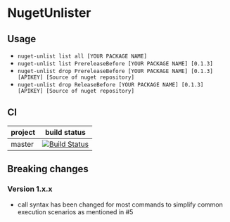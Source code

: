 # NugetUnlister

## Usage

- `nuget-unlist list all [YOUR PACKAGE NAME]`
- `nuget-unlist list PrereleaseBefore [YOUR PACKAGE NAME] [0.1.3] `
- `nuget-unlist drop PrereleaseBefore [YOUR PACKAGE NAME] [0.1.3] [APIKEY] [Source of nuget repository]`
- `nuget-unlist drop ReleaseBefore [YOUR PACKAGE NAME] [0.1.3] [APIKEY] [Source of nuget repository]`

## CI

| project        | build status           |
| ------------- |-------------|
| master | [![Build Status](https://dev.azure.com/taori/NugetUnlister/_apis/build/status/master?branchName=master)](https://dev.azure.com/taori/NugetUnlister/_build/latest?definitionId=14&branchName=master)|

## Breaking changes

### Version 1.x.x
- call syntax has been changed for most commands to simplify common execution scenarios as mentioned in #5
